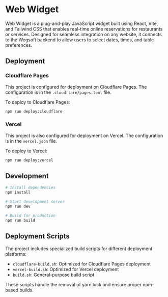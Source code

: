 # Web Widget

Web Widget is a plug-and-play JavaScript widget built using React, Vite, and Tailwind CSS that enables real-time online reservations for restaurants or services. Designed for seamless integration on any website, it connects to the Wegsoft backend to allow users to select dates, times, and table preferences.

## Deployment

### Cloudflare Pages

This project is configured for deployment on Cloudflare Pages. The configuration is in the `.cloudflare/pages.toml` file.

To deploy to Cloudflare Pages:

```bash
npm run deploy:cloudflare
```

### Vercel

This project is also configured for deployment on Vercel. The configuration is in the `vercel.json` file.

To deploy to Vercel:

```bash
npm run deploy:vercel
```

## Development

```bash
# Install dependencies
npm install

# Start development server
npm run dev

# Build for production
npm run build
```

## Deployment Scripts

The project includes specialized build scripts for different deployment platforms:

- `cloudflare-build.sh`: Optimized for Cloudflare Pages deployment
- `vercel-build.sh`: Optimized for Vercel deployment
- `build.sh`: General-purpose build script

These scripts handle the removal of yarn.lock and ensure proper npm-based builds.